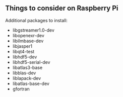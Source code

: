 ## Things to consider on Raspberry Pi

Additional packages to install:
- libgstreamer1.0-dev
- libopenexr-dev
- libilmbase-dev
- libjasper1
- libqt4-test
- libhdf5-dev
- libhdf5-serial-dev
- libatlas3-base
- libblas-dev 
- liblapack-dev 
- libatlas-base-dev
- gfortran